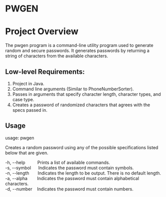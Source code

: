 # PWGEN
# Project Overview

The pwgen program is a command-line utility program used to generate random and secure passwords. 
It generates passwords by returning a string of characters from the available characters.

## Low-level Requirements:

1. Project in Java. 
2. Command line arguments (Similar to PhoneNumberSorter).
3. Passes in arguments that specify character length, character types, and case type. 
4. Creates a password of randomized characters that agrees with the specs passed in.

## Usage
usage: pwgen

Creates a random password using any of the possible specifications listed below that are given. 

-h, --help&nbsp;&nbsp;&nbsp;&nbsp;&nbsp;&nbsp;&nbsp;&nbsp;&nbsp;&nbsp;Prints a list of available commands. <br>
-s, --symbol&nbsp;&nbsp;&nbsp;&nbsp;&nbsp;&nbsp;Indicates the password must contain symbols. <br>
-n, --length&nbsp;&nbsp;&nbsp;&nbsp;&nbsp;&nbsp;&nbsp;Indicates the length to be output. There is no default length. <br>
-a, --alpha&nbsp;&nbsp;&nbsp;&nbsp;&nbsp;&nbsp;&nbsp;&nbsp;Indicates the password must contain alphabetical characters. <br>
-d, --number&nbsp;&nbsp;&nbsp;&nbsp;Indicates the password must contain numbers. <br>
